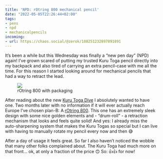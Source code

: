```yaml
---
title: 'NPD: rOtring 800 mechanical pencil'
date: "2022-05-05T22:26:44+02:00"
tags:
- pens
- npd
- mechanicalpencils
incoming:
- url: https://chaos.social/@zerok/108251232897891891
---
```


It’s been a while but this Wednesday was finally a “new pen day” (NPD) again! I’ve grown scared of putting my trusted Kuru Toga pencil directly into my backpack and also tired of carrying an extra pencil-case with me all the time. For this reason I started looking around for mechanical pencils that had a way to retract the lead.

<figure><img src="https://zerokspot-media.ams3.cdn.digitaloceanspaces.com/photos/2022/rotring800.large.jpg"><figcaption>rOtring 800 with packaging</figcaption></figure>

After reading about the new [Kuru Toga Dive](https://www.mpuni.co.jp/special/kurutogadive/) I absolutely wanted to have one. Two months later with no information if it will ever actually reach Europe I’ve chosen plan-B: A [rOtring 800](https://www.rotring.com/pens-pencils/pencils/rotring-800/SAP_1904447.html). This one has an extremely sleek design with some nice golden elements and - “drum-roll” - a retraction mechanism that looks and feels quite solid! And yes: I already miss the auto-sharpening system that makes the Kuru Togas so special but I can live with having to manually rotate my pencil every now and then 😅

After a day of usage it feels great. So far I also haven’t noticed the wobble that many other folks complained about. The Kuru Toga had much more on that front… ok, at only a fraction of the price 🙃 So: 👍👍 for now!
